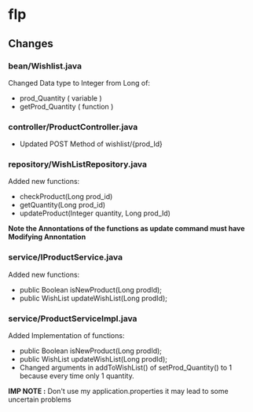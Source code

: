 # flp

## Changes

### bean/Wishlist.java

Changed Data type to Integer from Long of: 
- prod_Quantity ( variable )
- getProd_Quantity ( function )

### controller/ProductController.java

- Updated POST Method of wishlist/{prod_Id}

### repository/WishListRepository.java

Added new functions: 

- checkProduct(Long prod_id)
- getQuantity(Long prod_id)
- updateProduct(Integer quantity, Long prod_Id)

**Note the Annontations of the functions as update command must have Modifying Annontation**

### service/IProductService.java

Added new functions:

- public Boolean isNewProduct(Long prodId);
- public WishList updateWishList(Long prodId);

### service/ProductServiceImpl.java

Added Implementation of functions:

- public Boolean isNewProduct(Long prodId);
- public WishList updateWishList(Long prodId);
- Changed arguments in addToWishList() of setProd_Quantity() to 1 because every time only 1 quantity.

**IMP NOTE :** Don't use my application.properties it may lead to some uncertain problems
